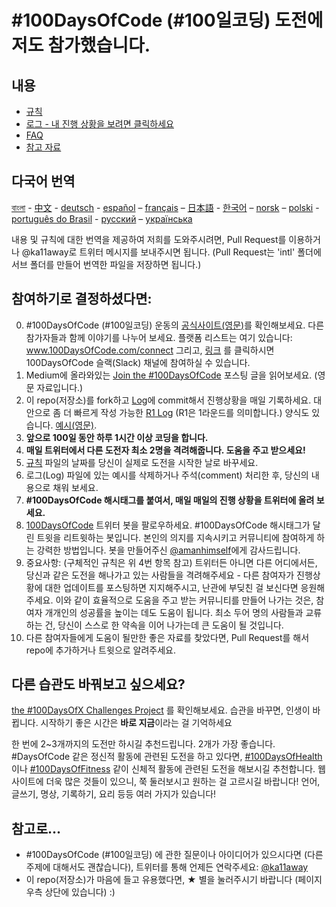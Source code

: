 # #100DaysOfCode (#100일코딩) 도전에 저도 참가했습니다.

## 내용

* [규칙](rules.md)
* [로그 - 내 진행 상황을 보려면 클릭하세요](log.md)
* [FAQ](FAQ.md)
* [참고 자료](resources.md)

## 다국어 번역
[বাংলা](../bn/README.md) - [中文](../ch/README.md) - [deutsch](../de/README.md) - [español](../es/README.md) – [français](../fr/FAQ-fr.md) – [日本語](../ja/README.md) - [한국어](../ko/README-ko.md) – [norsk](../no/README.md) –  [polski](../pl/README.md) - [português do Brasil](../pt-br/LEIAME.md) - [русский](../ru/README-ru.md) – [українська](../ua/README-ua.md) 

내용 및 규칙에 대한 번역을 제공하여 저희를 도와주시려면, Pull Request를 이용하거나 @ka11away로 트위터 메시지를 보내주시면 됩니다. (Pull Request는 'intl' 폴더에 서브 폴더를 만들어 번역한 파일을 저장하면 됩니다.)

## 참여하기로 결정하셨다면:

0.  #100DaysOfCode (#100일코딩) 운동의 [공식사이트(영문)](http://100daysofcode.com/)를 확인해보세요. 다른 참가자들과 함께 이야기를 나누어 보세요. 플랫폼 리스트는 여기 있습니다: www.100DaysOfCode.com/connect 그리고, [링크](https://join.slack.com/t/100xcode/shared_invite/zt-eivg7x1x-wgNPDh7ug_u4GcUwZNT8Zg) 를 클릭하시면 100DaysOfCode 슬랙(Slack) 채널에 참여하실 수 있습니다.
1.  Medium에 올라와있는 [Join the #100DaysOfCode](https://medium.freecodecamp.com/join-the-100daysofcode-556ddb4579e4) 포스팅 글을 읽어보세요. (영문 자료입니다.)
1.  이 repo(저장소)를 fork하고 [Log](log.md)에 commit해서 진행상황을 매일 기록하세요. 대안으로 좀 더 빠르게 작성 가능한 [R1 Log](r1-log.md) (R1은 1라운드를 의미합니다.) 양식도 있습니다. [예시(영문)](https://github.com/Kallaway/100-days-kallaway-log). 
1.  **앞으로 100일 동안 하루 1시간 이상 코딩을 합니다.**
1.  **매일 트위터에서 다른 도전자 최소 2명을 격려해줍니다. 도움을 주고 받으세요!**
1.  [규칙](rules.md) 파일의 날짜를 당신이 실제로 도전을 시작한 날로 바꾸세요.
1.  로그(Log) 파일에 있는 예시를 삭제하거나 주석(comment) 처리한 후, 당신의 내용으로 채워 보세요.
1.  **#100DaysOfCode 해시태그를 붙여서, 매일 매일의 진행 상황을 트위터에 올려 보세요.**
1.  [100DaysOfCode](https://twitter.com/_100DaysOfCode) 트위터 봇을 팔로우하세요. #100DaysOfCode 해시태그가 달린 트윗을 리트윗하는 봇입니다. 본인의 의지를 지속시키고 커뮤니티에 참여하게 하는 강력한 방법입니다. 봇을 만들어주신 [@amanhimself](https://twitter.com/amanhimself)에게 감사드립니다.
1.  중요사항: (구체적인 규칙은 위 4번 항목 참고) 트위터든 아니면 다른 어디에서든, 당신과 같은 도전을 해나가고 있는 사람들을 격려해주세요 - 다른 참여자가 진행상황에 대한 업데이트를 포스팅하면 지지해주시고, 난관에 부딪친 걸 보신다면 응원해 주세요. 이와 같이 효율적으로 도움을 주고 받는 커뮤니티를 만들어 나가는 것은, 참여자 개개인의 성공률을 높이는 데도 도움이 됩니다. 최소 두어 명의 사람들과 교류 하는 건, 당신이 스스로 한 약속을 이어 나가는데 큰 도움이 될 것입니다.
1.  다른 참여자들에게 도움이 될만한 좋은 자료를 찾았다면, Pull Request를 해서 repo에 추가하거나 트윗으로 알려주세요.  

## 다른 습관도 바꿔보고 싶으세요?

[the #100DaysOfX Challenges Project](http://100daysofx.com/) 를 확인해보세요. 습관을 바꾸면, 인생이 바뀝니다.
시작하기 좋은 시간은 **바로 지금**이라는 걸 기억하세요

한 번에 2~3개까지의 도전만 하시길 추천드립니다. 2개가 가장 좋습니다. #DaysOfCode 같은 정신적 활동에 관련된 도전을 하고 있다면, [#100DaysOfHealth](http://100daysofx.com/where-x-is/health/)이나 [#100DaysOfFitness](http://100daysofx.com/challenges/) 같이 신체적 활동에 관련된 도전을 해보시길 추천합니다. 웹사이트에 더욱 많은 것들이 있으니, 쭉 둘러보시고 원하는 걸 고르시길 바랍니다! 언어, 글쓰기, 명상, 기록하기, 요리 등등 여러 가지가 있습니다!

## 참고로...

* #100DaysOfCode (#100일코딩) 에 관한 질문이나 아이디어가 있으시다면 (다른 주제에 대해서도 괜찮습니다), 트위터를 통해 언제든 연락주세요: [@ka11away](https://twitter.com/ka11away)
* 이 repo(저장소)가 마음에 들고 유용했다면, &#9733; 별을 눌러주시기 바랍니다 (페이지 우측 상단에 있습니다) :)
